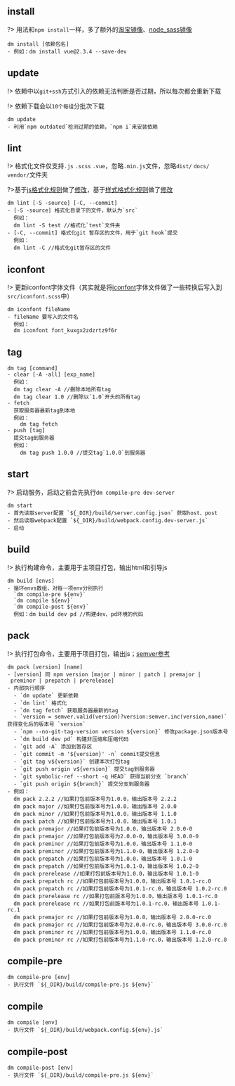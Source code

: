 ## install
?> 用法和`npm install`一样，多了额外的[淘宝镜像](https://registry.npm.taobao.org)、[node_sass镜像](https://npm.taobao.org/mirrors/node-sass/)
```shell
dm install [依赖包名]
- 例如：dm install vue@2.3.4 --save-dev
```

## update
!> 依赖中以`git+ssh`方式引入的依赖无法判断是否过期，所以每次都会重新下载

!> 依赖下载会以`10个每组`分批次下载
```shell
dm update
- 利用`npm outdated`检测过期的依赖，`npm i`来安装依赖
```

## lint
!> 格式化文件仅支持`.js` `.scss` `.vue`，忽略`.min.js`文件，忽略`dist/` `docs/` `vendor/`文件夹

?>基于[js格式化规则](https://standardjs.com/rules-zhcn.html#javascript-standard-style)做了[修改](https://github.com/DianmiFE/eslint-config-dianmife/blob/master/index.js)，基于[样式格式化规则](https://github.com/stylelint/stylelint-config-standard)做了[修改](https://github.com/DianmiFE/dm-cli/blob/master/src/lintfix/lib/stylelintrc.js)

```shell
dm lint [-S -source] [-C, --commit]
- [-S -source] 格式化目录下的文件，默认为`src`
  例如：
  dm lint -S test //格式化`test`文件夹
- [-C, --commit] 格式化git 暂存区的文件，用于`git hook`提交
  例如：
  dm lint -C //格式化git暂存区的文件
```

## iconfont
!> 更新iconfont字体文件（其实就是将[iconfont](http://www.iconfont.cn/)字体文件做了一些转换后写入到`src/iconfont.scss`中）

```shell
dm iconfont fileName
- fileName 要写入的文件名
  例如：
  dm iconfont font_kuxgx2zdzrtz9f6r
```

## tag
```shell
dm tag [command]
- clear [-A -all] [exp_name]
  例如：
  dm tag clear -A //删除本地所有tag
  dm tag clear 1.0 //删除以`1.0`开头的所有tag
- fetch
  获取服务器最新tag到本地
  例如：
    dm tag fetch
- push [tag]
  提交tag到服务器
  例如：
    dm tag push 1.0.0 //提交tag`1.0.0`到服务器
```

## start
?> 启动服务，启动之前会先执行`dm compile-pre dev-server`
```shell
dm start
- 首先读取server配置 `${_DIR}/build/server.config.json` 获取host、post
- 然后读取webpack配置 `${_DIR}/build/webpack.config.dev-server.js`
- 启动
```

## build
!> 执行构建命令，主要用于主项目打包，输出html和引导js
```shell
dm build [envs]
- 循环envs数组，对每一项env分别执行
  `dm compile-pre ${env}`
  `dm compile ${env}`
  `dm compile-post ${env}`
  例如：dm build dev pd //构建dev、pd环境的代码
```

## pack
!> 执行打包命令，主要用于项目打包，输出js；[semver参考](https://github.com/npm/node-semver#prerelease-identifiers)
```shell
dm pack [version] [name]
- [version] 同 npm version [major | minor | patch | premajor | preminor | prepatch | prerelease]
- 内部执行顺序
  - `dm update` 更新依赖
  - `dm lint` 格式化
  - `dm tag fetch` 获取服务器最新的tag
  - `version = semver.valid(version)?version:semver.inc(version,name)` 获得变化后的版本号 `version`
  - `npm --no-git-tag-version version ${version}` 修改package.json版本号
  - `dm build dev pd` 构建非压缩和压缩代码
  - `git add -A` 添加到暂存区
  - `git commit -m '${version}' -n` commit提交信息
  - `git tag v${version}` 创建本次打包tag
  - `git push origin v${version}` 提交tag到服务器
  - `git symbolic-ref --short -q HEAD` 获得当前分支 `branch`
  - `git push origin ${branch}` 提交分支到服务器
- 例如：
  dm pack 2.2.2 //如果打包前版本号为1.0.0，输出版本号 2.2.2
  dm pack major //如果打包前版本号为1.0.0，输出版本号 2.0.0
  dm pack minor //如果打包前版本号为1.0.0，输出版本号 1.1.0
  dm pack patch //如果打包前版本号为1.0.0，输出版本号 1.0.1
  dm pack premajor //如果打包前版本号为1.0.0，输出版本号 2.0.0-0
  dm pack premajor //如果打包前版本号为2.0.0-0，输出版本号 3.0.0-0
  dm pack preminor //如果打包前版本号为1.0.0，输出版本号 1.1.0-0
  dm pack preminor //如果打包前版本号为1.1.0-0，输出版本号 1.2.0-0
  dm pack prepatch //如果打包前版本号为1.0.0，输出版本号 1.0.1-0
  dm pack prepatch //如果打包前版本号为1.0.1-0，输出版本号 1.0.2-0
  dm pack prerelease //如果打包前版本号为1.0.0，输出版本号 1.0.1-0
  dm pack prepatch rc //如果打包前版本号为1.0.0，输出版本号 1.0.1-rc.0
  dm pack prepatch rc //如果打包前版本号为1.0.1-rc.0，输出版本号 1.0.2-rc.0
  dm pack prerelease rc //如果打包前版本号为1.0.0，输出版本号 1.0.1-rc.0
  dm pack prerelease rc //如果打包前版本号为1.0.1-rc.0，输出版本号 1.0.1-rc.1
  dm pack premajor rc //如果打包前版本号为1.0.0，输出版本号 2.0.0-rc.0
  dm pack premajor rc //如果打包前版本号为2.0.0-rc.0，输出版本号 3.0.0-rc.0
  dm pack preminor rc //如果打包前版本号为1.0.0，输出版本号 1.1.0-rc.0
  dm pack preminor rc //如果打包前版本号为1.1.0-rc.0，输出版本号 1.2.0-rc.0
```

## compile-pre
```shell
dm compile-pre [env]
- 执行文件 `${_DIR}/build/compile-pre.js ${env}`
```

## compile
```shell
dm compile [env]
- 执行文件 `${_DIR}/build/webpack.config.${env}.js`
```

## compile-post
```shell
dm compile-post [env]
- 执行文件 `${_DIR}/build/compile-pre.js ${env}`
```


